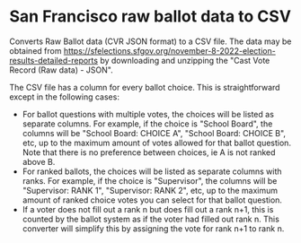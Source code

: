 # San Francisco raw ballot data to CSV

Converts Raw Ballot data (CVR JSON format) to a CSV file. The data may be obtained from https://sfelections.sfgov.org/november-8-2022-election-results-detailed-reports by downloading and unzipping the "Cast Vote Record (Raw data) - JSON".

The CSV file has a column for every ballot choice. This is straightforward except in the following cases:

* For ballot questions with multiple votes, the choices will be listed as separate columns. For example, if the choice is "School Board", the columns will be "School Board: CHOICE A", "School Board: CHOICE B", etc, up to the maximum amount of votes allowed for that ballot question. Note that there is no preference between choices, ie A is not ranked above B.
* For ranked ballots, the choices will be listed as separate columns with ranks. For example, if the choice is "Supervisor", the columns will be "Supervisor: RANK 1", "Supervisor: RANK 2", etc, up to the maximum amount of ranked choice votes you can select for that ballot question.
* If a voter does not fill out a rank n but does fill out a rank n+1, this is counted by the ballot system as if the voter had filled out rank n. This converter will simplify this by assigning the vote for rank n+1 to rank n.
